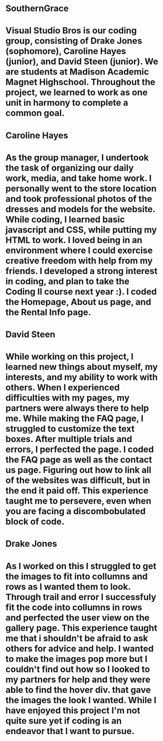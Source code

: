 # SouthernGrace
# Visual Studio Bros is our coding group, consisting of Drake Jones (sophomore), Caroline Hayes (junior), and David Steen (junior). We are students at Madison Academic Magnet Highschool. Throughout the project, we learned to work as one unit in harmony to complete a common goal. 
# Caroline Hayes
# As the group manager, I undertook the task of organizing our daily work, media, and take home work. I personally went to the store location and took professional photos of the dresses and models for the website. While coding, I learned basic javascript and CSS, while putting my HTML to work. I loved being in an environment where I could exercise creative freedom with help from my friends. I developed a strong interest in coding, and plan to take the Coding II course next year :). I coded the Homepage, About us page, and the Rental Info page.
# David Steen 
# While working on this project, I learned new things about myself, my interests, and my ability to work with others. When I experienced difficulties with my pages, my partners were always there to help me. While making the FAQ page, I struggled to customize the text boxes. After multiple trials and errors, I perfected the page. I coded the FAQ page as well as the contact us page. Figuring out how to link all of the websites was difficult, but in the end it paid off. This experience taught me to persevere, even when you are facing a discombobulated block of code.
# Drake Jones
# As I worked on this I struggled to get the images to fit into collumns and rows as I wanted them to look. Through trail and error I successfuly fit the code into collumns in rows and perfected the user view on the gallery page. This experience taught me that i shouldn't be afraid to ask others for advice and help. I wanted to make the images pop more but I couldn't find out how so I looked to my partners for help and they were able to find the hover div. that gave the images the look I wanted. While I have enjoyed this project I'm not quite sure yet if coding is an endeavor that I want to pursue.